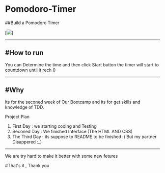 # Pomodoro-Timer
##Build a Pomodoro Timer

[<img src="http://2.1m.yt/yFw2GwI.png">]

---------------------------------------
#How to run
---------------------------------------
You can Determine the time  and then click Start button the timer will start to countdown  until it rech 0

---------------------------------------

#Why
---------------------------------------
its for the seconed week of Our Bootcamp and its for get skills and knowledge of TDD.

Project Plan

1. First Day : we starting coding and Testing 
2. Seconed Day : We finished Interface (The HTML AND CSS)
3. The Third Day : its suppose to README to be finished  :) But my partner Disappered :_)


-----------------------
We are try hard to make it better with some new fetures 

#That's it , Thank you 
